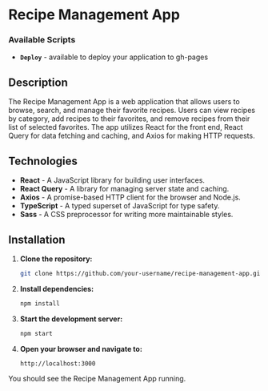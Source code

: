 # Recipe Management App

### Available Scripts

- **`Deploy`** - available to deploy your application to gh-pages

## Description

The Recipe Management App is a web application that allows users to browse, search, and manage their favorite recipes. Users can view recipes by category, add recipes to their favorites, and remove recipes from their list of selected favorites. The app utilizes React for the front end, React Query for data fetching and caching, and Axios for making HTTP requests.

## Technologies

- **React** - A JavaScript library for building user interfaces.
- **React Query** - A library for managing server state and caching.
- **Axios** - A promise-based HTTP client for the browser and Node.js.
- **TypeScript** - A typed superset of JavaScript for type safety.
- **Sass** - A CSS preprocessor for writing more maintainable styles.

## Installation

1. **Clone the repository:**

   ```bash
   git clone https://github.com/your-username/recipe-management-app.git

2. **Install dependencies:**

   ```bash
   npm install

3. **Start the development server:**

   ```bash
   npm start

4. **Open your browser and navigate to:**

   ```bash
   http://localhost:3000

You should see the Recipe Management App running.
